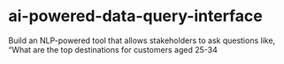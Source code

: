 # ai-powered-data-query-interface
Build an NLP-powered tool that allows stakeholders to ask questions like, “What are the top destinations for customers aged 25-34
